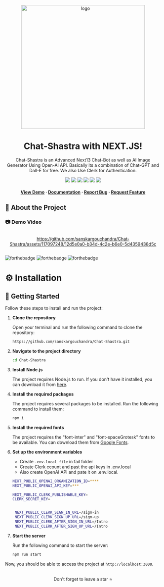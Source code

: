 <div align="center">
 

  <img src="https://github.com/sanskargouchandra/Chat-Shastra/assets/117097248/e54f37be-b2b7-4373-a4ec-4163dd2bcf8f" width='400' alt="logo" />

  # Chat-Shastra with NEXT.JS!
  
  <p>
Chat-Shastra is an Advanced Next13 Chat-Bot as well as AI Image Generator Using Open-AI API. Basically its a combination of Chat-GPT and Dall-E for free. We also Use Clerk for Authentication.
  </p>
  
  
<!-- Badges -->

<a href="https://chat-shastra.vercel.app/" target="_blank">![](https://img.shields.io/website-up-down-green-red/http/monip.org.svg)</a>
![](https://img.shields.io/badge/Maintained-Yes-indigo)
![](https://img.shields.io/github/forks/SashenJayathilaka/AMAZON-Clone.svg)
![](https://img.shields.io/github/stars/SashenJayathilaka/AMAZON-Clone.svg)
![](https://img.shields.io/github/issues/SashenJayathilaka/AMAZON-Clone)
![](https://img.shields.io/github/last-commit/SashenJayathilaka/AMAZON-Clone)

<h4>
    <a href="https://Chat-Shastra.vercel.app/"/>View Demo</a>
  <span> · </span>
    <a href="https://github.com/sanskargouchandra/Chat-Shastra/blob/master/README.md">Documentation</a>
  <span> · </span>
    <a href="https://github.com/sanskargouchandra/Chat-Shastra/issues">Report Bug</a>
  <span> · </span>
    <a href="https://github.com/sanskargouchandra/Chat-Shastra/issues">Request Feature</a>
  </h4>

</div>
  <!-- About the Project -->

## :star2: About the Project

<!-- Screenshots -->

### :camera: Demo Video

<div style="display: flex" align="center"><br>


https://github.com/sanskargouchandra/Chat-Shastra/assets/117097248/12d5e0a0-b34d-4c2e-b6e0-5d4359438d5c


</div>


![forthebadge](https://forthebadge.com/images/badges/built-with-love.svg)
![forthebadge](https://forthebadge.com/images/badges/for-you.svg)
![forthebadge](https://forthebadge.com/images/badges/powered-by-coffee.svg)
<br/>


# :gear: Installation


## :toolbox: Getting Started

Follow these steps to install and run the project:

1. **Clone the repository**

   Open your terminal and run the following command to clone the repository:

   ```bash
   https://github.com/sanskargouchandra/Chat-Shastra.git
   ```

2. **Navigate to the project directory**

   ```bash
   cd Chat-Shastra
   ```

3. **Install Node.js**

   The project requires Node.js to run. If you don't have it installed, you can download it from [here](https://nodejs.org/en/download/).

4. **Install the required packages**

   The project requires several packages to be installed. Run the following command to install them:

   ```bash
   npm i
   ```

5. **Install the required fonts**

   The project requires the "font-inter" and "font-spaceGrotesk" fonts to be available. You can download them from [Google Fonts](https://fonts.google.com/).

6. **Set up the environment variables**

   - Create `.env.local file` in fail folder
   - Create Clerk ccount and past the api keys in .env.local
   - Also create OpenAI API and pate it on .env.local.
   ```bash
   NEXT_PUBLIC_OPENAI_ORGANIZATION_ID=****
   NEXT_PUBLIC_OPENAI_API_KEY=***

   NEXT_PUBLIC_CLERK_PUBLISHABLE_KEY=
   CLERK_SECRET_KEY=


    NEXT_PUBLIC_CLERK_SIGN_IN_URL=/sign-in
    NEXT_PUBLIC_CLERK_SIGN_UP_URL=/sign-up
    NEXT_PUBLIC_CLERK_AFTER_SIGN_IN_URL=/Intro
    NEXT_PUBLIC_CLERK_AFTER_SIGN_UP_URL=/Intro
   ```

7. **Start the server**

   Run the following command to start the server:

   ```bash
   npm run start
   ```

Now, you should be able to access the project at `http://localhost:3000`.


<br />

<div align="center">Don't forget to leave a star ⭐️</div>

